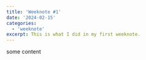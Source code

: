 ```yaml
---
title: 'Weeknote #1'
date: '2024-02-15'
categories:
  - 'weeknote'
excerpt: This is what I did in my first weeknote.
---
```


some content
